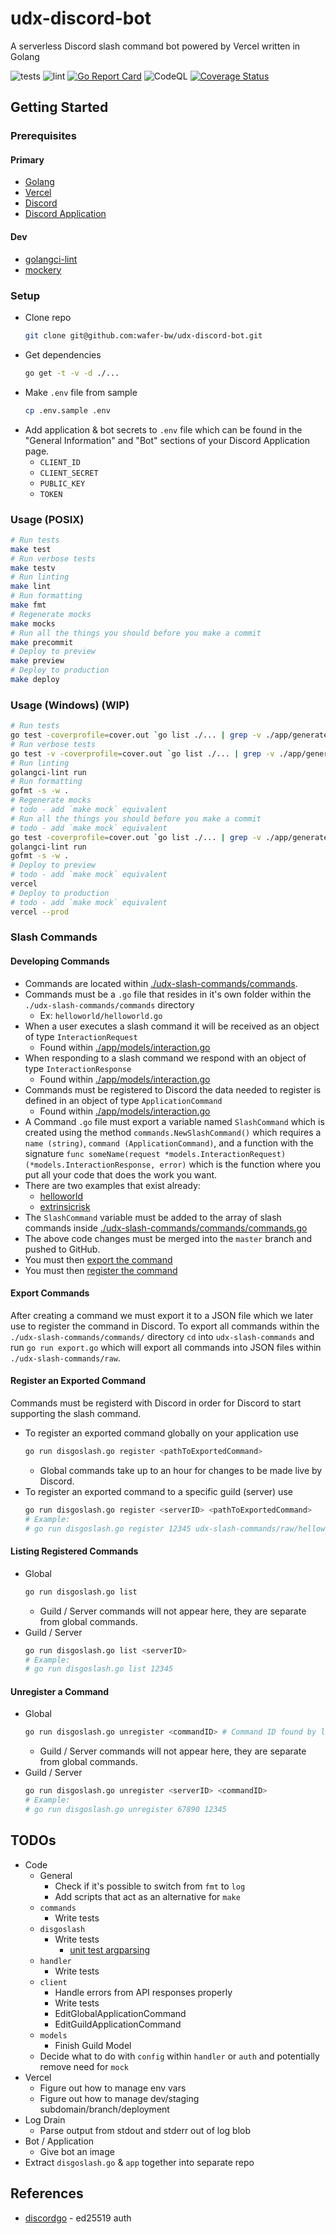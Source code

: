 # udx-discord-bot
A serverless Discord slash command bot powered by Vercel written in Golang

![tests](https://github.com/wafer-bw/udx-discord-bot/workflows/tests/badge.svg)
![lint](https://github.com/wafer-bw/udx-discord-bot/workflows/lint/badge.svg)
[![Go Report Card](https://goreportcard.com/badge/github.com/wafer-bw/udx-discord-bot)](https://goreportcard.com/report/github.com/wafer-bw/udx-discord-bot)
![CodeQL](https://github.com/wafer-bw/udx-discord-bot/workflows/CodeQL/badge.svg)
[![Coverage Status](https://coveralls.io/repos/github/wafer-bw/udx-discord-bot/badge.svg)](https://coveralls.io/github/wafer-bw/udx-discord-bot)

## Getting Started

### Prerequisites
#### Primary
* [Golang](https://golang.org/dl/)
* [Vercel](https://vercel.com/)
* [Discord](https://discord.com/)
* [Discord Application](https://discord.com/developers/applications)

#### Dev
* [golangci-lint](https://golangci-lint.run/usage/install/#local-installation)
* [mockery](https://github.com/vektra/mockery)

### Setup
- Clone repo
    ```sh
    git clone git@github.com:wafer-bw/udx-discord-bot.git
    ```
- Get dependencies
    ```sh
    go get -t -v -d ./...
    ```
- Make `.env` file from sample
    ```sh
    cp .env.sample .env
    ```
- Add application & bot secrets to `.env` file which can be found in the "General Information" and "Bot" sections of your Discord Application page.
    - `CLIENT_ID`
    - `CLIENT_SECRET`
    - `PUBLIC_KEY`
    - `TOKEN`

### Usage (POSIX)
```sh
# Run tests
make test
# Run verbose tests
make testv
# Run linting
make lint
# Run formatting
make fmt
# Regenerate mocks
make mocks
# Run all the things you should before you make a commit
make precommit
# Deploy to preview
make preview
# Deploy to production
make deploy
```

### Usage (Windows) (WIP)
```sh
# Run tests
go test -coverprofile=cover.out `go list ./... | grep -v ./app/generatedmocks`
# Run verbose tests
go test -v -coverprofile=cover.out `go list ./... | grep -v ./app/generatedmocks`
# Run linting
golangci-lint run
# Run formatting
gofmt -s -w .
# Regenerate mocks
# todo - add `make mock` equivalent
# Run all the things you should before you make a commit
# todo - add `make mock` equivalent
go test -coverprofile=cover.out `go list ./... | grep -v ./app/generatedmocks`
golangci-lint run
gofmt -s -w .
# Deploy to preview
# todo - add `make mock` equivalent
vercel
# Deploy to production
# todo - add `make mock` equivalent
vercel --prod
```

### Slash Commands

#### Developing Commands
- Commands are located within [./udx-slash-commands/commands](./udx-slash-commands/commands).
- Commands must be a `.go` file that resides in it's own folder within the `./udx-slash-commands/commands` directory
    - Ex: `helloworld/helloworld.go`
- When a user executes a slash command it will be received as an object of type `InteractionRequest`
    - Found within [./app/models/interaction.go](./app/models/interaction.go)
- When responding to a slash command we respond with an object of type `InteractionResponse`
    - Found within [./app/models/interaction.go](./app/models/interaction.go)
- Commands must be registered to Discord the data needed to register is defined in an object of type `ApplicationCommand`
    - Found within [./app/models/interaction.go](./app/models/interaction.go)
- A Command `.go` file must export a variable named `SlashCommand` which is created using the method `commands.NewSlashCommand()` which requires a `name (string)`, `command (ApplicationCommand)`, and a function with the signature `func someName(request *models.InteractionRequest) (*models.InteractionResponse, error)` which is the function where you put all your code that does the work you want.
- There are two examples that exist already:
    - [helloworld](./udx-slash-commands/commands/helloworld/helloworld.go)
    - [extrinsicrisk](./udx-slash-commands/commands/extrinsicrisk/extrinsicrisk.go)
- The `SlashCommand` variable must be added to the array of slash commands inside [./udx-slash-commands/commands/commands.go](./udx-slash-commands/commands/commands.go)
- The above code changes must be merged into the `master` branch and pushed to GitHub.
- You must then [export the command](#export-commands)
- You must then [register the command](#register-an-exported-command)

#### Export Commands
After creating a command we must export it to a JSON file which we later use to register the command in Discord.
To export all commands within the `./udx-slash-commands/commands/` directory `cd` into `udx-slash-commands` and run `go run export.go` which will export all commands into JSON files within `./udx-slash-commands/raw`.

#### Register an Exported Command
Commands must be registerd with Discord in order for Discord to start supporting the slash command.
- To register an exported command globally on your application use
    ```sh
    go run disgoslash.go register <pathToExportedCommand>
    ```
    - Global commands take up to an hour for changes to be made live by Discord.
- To register an exported command to a specific guild (server) use
    ```sh
    go run disgoslash.go register <serverID> <pathToExportedCommand>
    # Example:
    # go run disgoslash.go register 12345 udx-slash-commands/raw/helloworld.json
    ```

#### Listing Registered Commands
- Global
    ```sh
    go run disgoslash.go list
    ```
    - Guild / Server commands will not appear here, they are separate from global commands.
- Guild / Server
    ```sh
    go run disgoslash.go list <serverID>
    # Example:
    # go run disgoslash.go list 12345
    ```

#### Unregister a Command
- Global
    ```sh
    go run disgoslash.go unregister <commandID> # Command ID found by listing the registered commands
    ```
    - Guild / Server commands will not appear here, they are separate from global commands.
- Guild / Server
    ```sh
    go run disgoslash.go unregister <serverID> <commandID>
    # Example:
    # go run disgoslash.go unregister 67890 12345
    ```

## TODOs
* Code
    * General
        * Check if it's possible to switch from `fmt` to `log`
        * Add scripts that act as an alternative for `make`
    * `commands`
        * Write tests
    * `disgoslash`
        * Write tests
            * [unit test argparsing](https://github.com/docopt/docopt.go/blob/master/examples/unit_test/unit_test.go)
    * `handler`
        * Write tests
    * `client`
        * Handle errors from API responses properly
        * Write tests
        * EditGlobalApplicationCommand
        * EditGuildApplicationCommand
    * `models`
        * Finish Guild Model
    * Decide what to do with `config` within `handler` or `auth` and potentially remove need for `mock`
* Vercel
    * Figure out how to manage env vars
    * Figure out how to manage dev/staging subdomain/branch/deployment
* Log Drain
    * Parse output from stdout and stderr out of log blob
* Bot / Application
    * Give bot an image
* Extract `disgoslash.go` & `app` together into separate repo

## References
* [discordgo](https://github.com/bwmarrin/discordgo) - ed25519 auth
